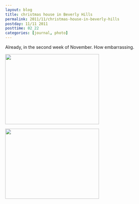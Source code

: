 ```yaml
---
layout: blog
title: christmas house in Beverly Hills
permalink: 2011/11/christmas-house-in-beverly-hills
postday: 11/11 2011
posttime: 02_22
categories: [journal, photo]
---
```


Already, in the second week of November. How embarrassing.

<a href="http://blog.kristeraxel.com/wp-content/uploads/2011/11/IMG_0197.jpg"><img src="http://blog.kristeraxel.com/wp-content/uploads/2011/11/IMG_0197-300x225.jpg" alt="" title="IMG_0197" width="300" height="225" class="aligncenter size-medium wp-image-1497" /></a>

<a href="http://blog.kristeraxel.com/wp-content/uploads/2011/11/IMG_0198.jpg"><img src="http://blog.kristeraxel.com/wp-content/uploads/2011/11/IMG_0198-300x225.jpg" alt="" title="IMG_0198" width="300" height="225" class="aligncenter size-medium wp-image-1498" /></a>
